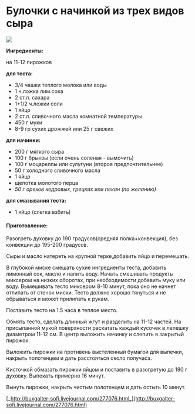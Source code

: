 # Булочки с начинкой из трех видов сыра

![](https://s-media-cache-ak0.pinimg.com/564x/54/8b/f9/548bf97b23310652ccc3eb243dce7056.jpg)

**Ингредиенты:**

на 11-12 пирожков

**для теста:**

* 3/4 чашки теплого молока или воды
* 1 ч.ложка лим.сока
* 2 ст.л. сахара
* 1+1/2 ч.ложки соли
* 1 яйцо
* 2 ст.л.  сливочного масла комнатной температуры
* 450 г муки
* 8-9 гр сухих дрожжей или 25 г свежих

**для начинки:**

* 200 г мягкого сыра
* 100 г брынзы \(если очень соленая - вымочить\)
* 100 г моцареллы или сулугуни \(второе предпочтительнее\)
* 50 г холодного сливочного масла
* 1 яйцо
* щепотка молотого перца
* _50 г орехов кедровых, грецких или пекан \(по желанию\)_

**для смазывания теста:**

* 1 яйцо \(слегка взбить\)

#### Приготовление:

Разогреть духовку до 190 градусов\(средняя полка+конвекция\), без конвекции до 195-200 градусов.

Сыры и масло натереть на крупной терке,добавить яйцо и перемешать.

В глубокой миске смешать сухие ингредиенты теста, добавить лимонный сок, масло и налить воду. Начать смешивать продукты миксером на низких оборотах, при необходимости добавить муку или воду. Вымешивать тесто миксером 8-10 минут, пока оно не начнет отлипать от стенок миски. Тесто должно хорошо тянуться и не обрываться и может прилипать к рукам.

Поставить тесто на 1.5 часа в теплое место.

Обмять тесто, сделать длинный жгут и разделить на 11-12 частей. На присыпанной мукой поверхности раскатать каждый кусочек в лепешку диаметром 11-12 см. В центр выложить начинку и слепить в закрытый пирожок.

Выложить пирожки на противень выстеленный бумагой для выпечки, накрыть полотенцем и дать расстояться около получаса.

Кисточкой обмазать пирожки яйцом и поставить в разогретую до 190 г духовку. Выпекать примерно 16 минут.

Вынуть пирожки, накрыть чистым полотенцем и дать остыть 10 минут.

[_http://buxgalter-sofi.livejournal.com/277076.html_](http://buxgalter-sofi.livejournal.com/277076.html)

